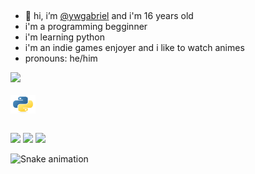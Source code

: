  ## 

- 👋 hi, i’m <a href="https://github.com/ywgabriel" >@ywgabriel</a> and i'm 16 years old
-  i'm a programming begginner 
-  i'm learning python
-  i'm an indie games enjoyer and i like to watch animes 
-  pronouns: he/him

<div align="left">
  <a href="https://github.com/ywgabriel">
  <img height="180em" src="https://github-readme-stats.vercel.app/api?username=ywgabriel&show_icons=true&theme=gotham&include_all_commits=true&count_private=true"/>
  <!-- <img height="180em" src="https://github-readme-stats.vercel.app/api/top-langs/?username=ywgabriel&layout=compact&langs_count=7&theme=gotham"/> -->
</div>

<div style="display: inline_block"><br>
  
  <img align="center" alt="Gabriel-Python" height="30" width="40" src="https://raw.githubusercontent.com/devicons/devicon/master/icons/python/python-original.svg">
  <!-- <img align="right" alt="Gabriel-pic" height="150" style="border-radius:50px;" src="https://tenor.com/bTVAE.gif "> -->
</div>
<br>

<div>
 
<a href="https://twitter.com/ywgabrieI" target="_blank"><img src="https://img.shields.io/badge/Twitter-00acee?style=for-the-badge&logo=twitter&logoColor=white" target="_blank"></a>
  <a href="https://instagram.com/notgabrielyw" target="_blank"><img src="https://img.shields.io/badge/-Instagram-%23E4405F?style=for-the-badge&logo=instagram&logoColor=white" target="_blank"></a>
 <a href="https://discord.gg/wagxzStdcR" target="_blank"><img src="https://img.shields.io/badge/Discord-7289DA?style=for-the-badge&logo=discord&logoColor=white" target="_blank"></a> 

  ![Snake animation](https://github.com/ywgabriel/ywgabriel/blob/output/github-contribution-grid-snake.svg)
  
 </div>
